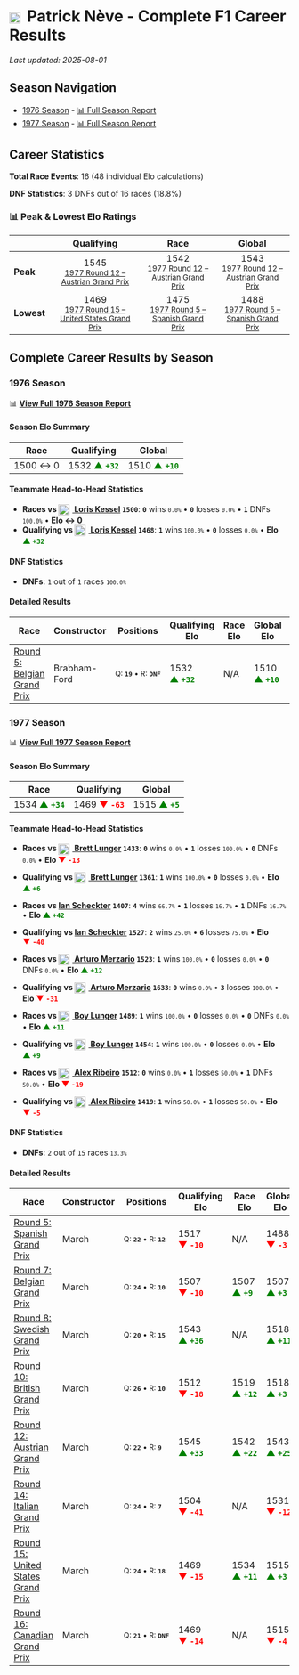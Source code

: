# <img src="https://upload.wikimedia.org/wikipedia/commons/6/65/Flag_of_Belgium.svg" alt="Belgium" width="20" height="auto" style="vertical-align: middle; margin-right: 5px;" onerror="this.outerHTML='🇧🇪'; this.style.marginRight='5px';"/> Patrick Nève - Complete F1 Career Results

*Last updated: 2025-08-01*

## Season Navigation

- [1976 Season](#1976-season) - [📊 Full Season Report](../seasons/1976-season-report)
- [1977 Season](#1977-season) - [📊 Full Season Report](../seasons/1977-season-report)

## Career Statistics

**Total Race Events**: 16 (48 individual Elo calculations)

**DNF Statistics**: 3 DNFs out of 16 races (18.8%)

### 📊 Peak & Lowest Elo Ratings

| &nbsp; | Qualifying | Race | Global |
|-------|------------|------|--------|
| **Peak** | <center> 1545 <br/><small> [1977 Round 12 – Austrian Grand Prix](../seasons/1977-season-report#round-12-austrian-grand-prix) </small></center> | <center> 1542 <br/><small> [1977 Round 12 – Austrian Grand Prix](../seasons/1977-season-report#round-12-austrian-grand-prix) </small></center> | <center> 1543  <br/><small> [1977 Round 12 – Austrian Grand Prix](../seasons/1977-season-report#round-12-austrian-grand-prix) </small></center> |
| **Lowest** | <center> 1469 <br/><small> [1977 Round 15 – United States Grand Prix](../seasons/1977-season-report#round-15-united-states-grand-prix) </small></center> | <center> 1475 <br/><small> [1977 Round 5 – Spanish Grand Prix](../seasons/1977-season-report#round-5-spanish-grand-prix) </small></center> | <center> 1488 <br/><small> [1977 Round 5 – Spanish Grand Prix](../seasons/1977-season-report#round-5-spanish-grand-prix) </small></center> |


## Complete Career Results by Season

### 1976 Season

📊 **[View Full 1976 Season Report](../seasons/1976-season-report)**

#### Season Elo Summary

| Race | Qualifying | Global |
|------|------------|--------|
| 1500 ↔ 0 | 1532 **<span style="color: green;">▲&nbsp;`+32`</span>** | 1510 **<span style="color: green;">▲&nbsp;`+10`</span>** |

#### Teammate Head-to-Head Statistics

- **Races vs [<img src="https://upload.wikimedia.org/wikipedia/commons/f/f3/Flag_of_Switzerland.svg" alt="Switzerland" width="20" height="auto" style="vertical-align: middle; margin-right: 5px;" onerror="this.outerHTML='🇨🇭'; this.style.marginRight='5px';"/> Loris Kessel](loris-kessel) `1500`**: **`0`** wins <small>`0.0%`</small> • **`0`** losses <small>`0.0%`</small> • **`1`** DNFs <small>`100.0%`</small> • **Elo ↔ 0**
- **Qualifying vs [<img src="https://upload.wikimedia.org/wikipedia/commons/f/f3/Flag_of_Switzerland.svg" alt="Switzerland" width="20" height="auto" style="vertical-align: middle; margin-right: 5px;" onerror="this.outerHTML='🇨🇭'; this.style.marginRight='5px';"/> Loris Kessel](loris-kessel) `1468`**: **`1`** wins <small>`100.0%`</small> • **`0`** losses <small>`0.0%`</small> • **Elo <span style="color: green;">▲&nbsp;`+32`</span>**

#### DNF Statistics

- **DNFs**: `1` out of `1` races <small>`100.0%`</small>

#### Detailed Results

| Race | Constructor | Positions | Qualifying Elo | Race Elo | Global Elo | Teammate |
|------|-------------|-----------|----------------|----------|------------|----------|
| [Round 5: Belgian Grand Prix](../seasons/1976-season-report#round-5-belgian-grand-prix) | Brabham-Ford | <small>Q:&nbsp;**`19`**&nbsp;•&nbsp;R:&nbsp;**`DNF`**</small> | 1532 **<span style="color: green;">▲&nbsp;`+32`</span>** | N/A | 1510 **<span style="color: green;">▲&nbsp;`+10`</span>** | [<img src="https://upload.wikimedia.org/wikipedia/commons/f/f3/Flag_of_Switzerland.svg" alt="Switzerland" width="20" height="auto" style="vertical-align: middle; margin-right: 5px;" onerror="this.outerHTML='🇨🇭'; this.style.marginRight='5px';"/> Loris Kessel](loris-kessel)<br/><small>Q:&nbsp;**`23`**&nbsp;•&nbsp;R:&nbsp;**`DNF`**</small> |

### 1977 Season

📊 **[View Full 1977 Season Report](../seasons/1977-season-report)**

#### Season Elo Summary

| Race | Qualifying | Global |
|------|------------|--------|
| 1534 **<span style="color: green;">▲&nbsp;`+34`</span>** | 1469 **<span style="color: red;">▼&nbsp;`-63`</span>** | 1515 **<span style="color: green;">▲&nbsp;`+5`</span>** |

#### Teammate Head-to-Head Statistics

- **Races vs [<img src="https://upload.wikimedia.org/wikipedia/commons/a/a4/Flag_of_the_United_States.svg" alt="United States" width="20" height="auto" style="vertical-align: middle; margin-right: 5px;" onerror="this.outerHTML='🇺🇸'; this.style.marginRight='5px';"/> Brett Lunger](brett-lunger) `1433`**: **`0`** wins <small>`0.0%`</small> • **`1`** losses <small>`100.0%`</small> • **`0`** DNFs <small>`0.0%`</small> • **Elo <span style="color: red;">▼&nbsp;`-13`</span>**
- **Qualifying vs [<img src="https://upload.wikimedia.org/wikipedia/commons/a/a4/Flag_of_the_United_States.svg" alt="United States" width="20" height="auto" style="vertical-align: middle; margin-right: 5px;" onerror="this.outerHTML='🇺🇸'; this.style.marginRight='5px';"/> Brett Lunger](brett-lunger) `1361`**: **`1`** wins <small>`100.0%`</small> • **`0`** losses <small>`0.0%`</small> • **Elo <span style="color: green;">▲&nbsp;`+6`</span>**

- **Races vs [Ian Scheckter](ian-scheckter) `1407`**: **`4`** wins <small>`66.7%`</small> • **`1`** losses <small>`16.7%`</small> • **`1`** DNFs <small>`16.7%`</small> • **Elo <span style="color: green;">▲&nbsp;`+42`</span>**
- **Qualifying vs [Ian Scheckter](ian-scheckter) `1527`**: **`2`** wins <small>`25.0%`</small> • **`6`** losses <small>`75.0%`</small> • **Elo <span style="color: red;">▼&nbsp;`-40`</span>**

- **Races vs [<img src="https://upload.wikimedia.org/wikipedia/commons/0/03/Flag_of_Italy.svg" alt="Italy" width="20" height="auto" style="vertical-align: middle; margin-right: 5px;" onerror="this.outerHTML='🇮🇹'; this.style.marginRight='5px';"/> Arturo Merzario](arturo-merzario) `1523`**: **`1`** wins <small>`100.0%`</small> • **`0`** losses <small>`0.0%`</small> • **`0`** DNFs <small>`0.0%`</small> • **Elo <span style="color: green;">▲&nbsp;`+12`</span>**
- **Qualifying vs [<img src="https://upload.wikimedia.org/wikipedia/commons/0/03/Flag_of_Italy.svg" alt="Italy" width="20" height="auto" style="vertical-align: middle; margin-right: 5px;" onerror="this.outerHTML='🇮🇹'; this.style.marginRight='5px';"/> Arturo Merzario](arturo-merzario) `1633`**: **`0`** wins <small>`0.0%`</small> • **`3`** losses <small>`100.0%`</small> • **Elo <span style="color: red;">▼&nbsp;`-31`</span>**

- **Races vs [<img src="https://upload.wikimedia.org/wikipedia/commons/2/20/Flag_of_the_Netherlands.svg" alt="Netherlands" width="20" height="auto" style="vertical-align: middle; margin-right: 5px;" onerror="this.outerHTML='🇳🇱'; this.style.marginRight='5px';"/> Boy Lunger](boy-lunger) `1489`**: **`1`** wins <small>`100.0%`</small> • **`0`** losses <small>`0.0%`</small> • **`0`** DNFs <small>`0.0%`</small> • **Elo <span style="color: green;">▲&nbsp;`+11`</span>**
- **Qualifying vs [<img src="https://upload.wikimedia.org/wikipedia/commons/2/20/Flag_of_the_Netherlands.svg" alt="Netherlands" width="20" height="auto" style="vertical-align: middle; margin-right: 5px;" onerror="this.outerHTML='🇳🇱'; this.style.marginRight='5px';"/> Boy Lunger](boy-lunger) `1454`**: **`1`** wins <small>`100.0%`</small> • **`0`** losses <small>`0.0%`</small> • **Elo <span style="color: green;">▲&nbsp;`+9`</span>**

- **Races vs [<img src="https://upload.wikimedia.org/wikipedia/commons/0/05/Flag_of_Brazil.svg" alt="Brazil" width="20" height="auto" style="vertical-align: middle; margin-right: 5px;" onerror="this.outerHTML='🇧🇷'; this.style.marginRight='5px';"/> Alex Ribeiro](alex-ribeiro) `1512`**: **`0`** wins <small>`0.0%`</small> • **`1`** losses <small>`50.0%`</small> • **`1`** DNFs <small>`50.0%`</small> • **Elo <span style="color: red;">▼&nbsp;`-19`</span>**
- **Qualifying vs [<img src="https://upload.wikimedia.org/wikipedia/commons/0/05/Flag_of_Brazil.svg" alt="Brazil" width="20" height="auto" style="vertical-align: middle; margin-right: 5px;" onerror="this.outerHTML='🇧🇷'; this.style.marginRight='5px';"/> Alex Ribeiro](alex-ribeiro) `1419`**: **`1`** wins <small>`50.0%`</small> • **`1`** losses <small>`50.0%`</small> • **Elo <span style="color: red;">▼&nbsp;`-5`</span>**

#### DNF Statistics

- **DNFs**: `2` out of `15` races <small>`13.3%`</small>

#### Detailed Results

| Race | Constructor | Positions | Qualifying Elo | Race Elo | Global Elo | Teammate |
|------|-------------|-----------|----------------|----------|------------|----------|
| [Round 5: Spanish Grand Prix](../seasons/1977-season-report#round-5-spanish-grand-prix) | March | <small>Q:&nbsp;**`22`**&nbsp;•&nbsp;R:&nbsp;**`12`**</small> | 1517 **<span style="color: red;">▼&nbsp;`-10`</span>** | N/A | 1488 **<span style="color: red;">▼&nbsp;`-3`</span>** | [<img src="https://upload.wikimedia.org/wikipedia/commons/a/a4/Flag_of_the_United_States.svg" alt="United States" width="20" height="auto" style="vertical-align: middle; margin-right: 5px;" onerror="this.outerHTML='🇺🇸'; this.style.marginRight='5px';"/> Brett Lunger](brett-lunger)<br/><small>Q:&nbsp;**`28`**&nbsp;•&nbsp;R:&nbsp;**`10`**</small> |
| [Round 7: Belgian Grand Prix](../seasons/1977-season-report#round-7-belgian-grand-prix) | March | <small>Q:&nbsp;**`24`**&nbsp;•&nbsp;R:&nbsp;**`10`**</small> | 1507 **<span style="color: red;">▼&nbsp;`-10`</span>** | 1507 **<span style="color: green;">▲&nbsp;`+9`</span>** | 1507 **<span style="color: green;">▲&nbsp;`+3`</span>** | [<img src="https://upload.wikimedia.org/wikipedia/commons/0/03/Flag_of_Italy.svg" alt="Italy" width="20" height="auto" style="vertical-align: middle; margin-right: 5px;" onerror="this.outerHTML='🇮🇹'; this.style.marginRight='5px';"/> Arturo Merzario](arturo-merzario)<br/><small>Q:&nbsp;**`14`**&nbsp;•&nbsp;R:&nbsp;**`14`**</small> |
| [Round 8: Swedish Grand Prix](../seasons/1977-season-report#round-8-swedish-grand-prix) | March | <small>Q:&nbsp;**`20`**&nbsp;•&nbsp;R:&nbsp;**`15`**</small> | 1543 **<span style="color: green;">▲&nbsp;`+36`</span>** | N/A | 1518 **<span style="color: green;">▲&nbsp;`+11`</span>** | [Ian Scheckter](ian-scheckter)<br/><small>Q:&nbsp;**`21`**&nbsp;•&nbsp;R:&nbsp;**`DNF`**</small> |
| [Round 10: British Grand Prix](../seasons/1977-season-report#round-10-british-grand-prix) | March | <small>Q:&nbsp;**`26`**&nbsp;•&nbsp;R:&nbsp;**`10`**</small> | 1512 **<span style="color: red;">▼&nbsp;`-18`</span>** | 1519 **<span style="color: green;">▲&nbsp;`+12`</span>** | 1518 **<span style="color: green;">▲&nbsp;`+3`</span>** | [<img src="https://upload.wikimedia.org/wikipedia/commons/0/03/Flag_of_Italy.svg" alt="Italy" width="20" height="auto" style="vertical-align: middle; margin-right: 5px;" onerror="this.outerHTML='🇮🇹'; this.style.marginRight='5px';"/> Arturo Merzario](arturo-merzario)<br/><small>Q:&nbsp;**`17`**&nbsp;•&nbsp;R:&nbsp;**`DNF`**</small> |
| [Round 12: Austrian Grand Prix](../seasons/1977-season-report#round-12-austrian-grand-prix) | March | <small>Q:&nbsp;**`22`**&nbsp;•&nbsp;R:&nbsp;**`9`**</small> | 1545 **<span style="color: green;">▲&nbsp;`+33`</span>** | 1542 **<span style="color: green;">▲&nbsp;`+22`</span>** | 1543 **<span style="color: green;">▲&nbsp;`+25`</span>** | [Ian Scheckter](ian-scheckter)<br/><small>Q:&nbsp;**`24`**&nbsp;•&nbsp;R:&nbsp;**`25`**</small> |
| [Round 14: Italian Grand Prix](../seasons/1977-season-report#round-14-italian-grand-prix) | March | <small>Q:&nbsp;**`24`**&nbsp;•&nbsp;R:&nbsp;**`7`**</small> | 1504 **<span style="color: red;">▼&nbsp;`-41`</span>** | N/A | 1531 **<span style="color: red;">▼&nbsp;`-12`</span>** | [Ian Scheckter](ian-scheckter)<br/><small>Q:&nbsp;**`17`**&nbsp;•&nbsp;R:&nbsp;**`DNF`**</small> |
| [Round 15: United States Grand Prix](../seasons/1977-season-report#round-15-united-states-grand-prix) | March | <small>Q:&nbsp;**`24`**&nbsp;•&nbsp;R:&nbsp;**`18`**</small> | 1469 **<span style="color: red;">▼&nbsp;`-15`</span>** | 1534 **<span style="color: green;">▲&nbsp;`+11`</span>** | 1515 **<span style="color: green;">▲&nbsp;`+3`</span>** | [<img src="https://upload.wikimedia.org/wikipedia/commons/0/05/Flag_of_Brazil.svg" alt="Brazil" width="20" height="auto" style="vertical-align: middle; margin-right: 5px;" onerror="this.outerHTML='🇧🇷'; this.style.marginRight='5px';"/> Alex Ribeiro](alex-ribeiro)<br/><small>Q:&nbsp;**`23`**&nbsp;•&nbsp;R:&nbsp;**`15`**</small> |
| [Round 16: Canadian Grand Prix](../seasons/1977-season-report#round-16-canadian-grand-prix) | March | <small>Q:&nbsp;**`21`**&nbsp;•&nbsp;R:&nbsp;**`DNF`**</small> | 1469 **<span style="color: red;">▼&nbsp;`-14`</span>** | N/A | 1515 **<span style="color: red;">▼&nbsp;`-4`</span>** | [<img src="https://upload.wikimedia.org/wikipedia/commons/0/05/Flag_of_Brazil.svg" alt="Brazil" width="20" height="auto" style="vertical-align: middle; margin-right: 5px;" onerror="this.outerHTML='🇧🇷'; this.style.marginRight='5px';"/> Alex Ribeiro](alex-ribeiro)<br/><small>Q:&nbsp;**`23`**&nbsp;•&nbsp;R:&nbsp;**`8`**</small> |

